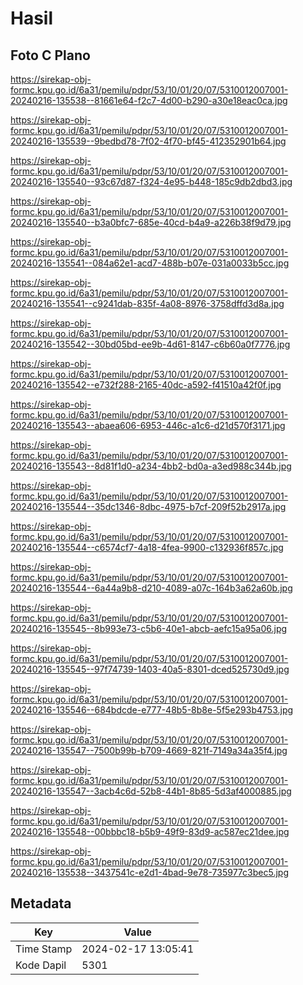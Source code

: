 # Hasil

## Foto C Plano

https://sirekap-obj-formc.kpu.go.id/6a31/pemilu/pdpr/53/10/01/20/07/5310012007001-20240216-135538--81661e64-f2c7-4d00-b290-a30e18eac0ca.jpg

https://sirekap-obj-formc.kpu.go.id/6a31/pemilu/pdpr/53/10/01/20/07/5310012007001-20240216-135539--9bedbd78-7f02-4f70-bf45-412352901b64.jpg

https://sirekap-obj-formc.kpu.go.id/6a31/pemilu/pdpr/53/10/01/20/07/5310012007001-20240216-135540--93c67d87-f324-4e95-b448-185c9db2dbd3.jpg

https://sirekap-obj-formc.kpu.go.id/6a31/pemilu/pdpr/53/10/01/20/07/5310012007001-20240216-135540--b3a0bfc7-685e-40cd-b4a9-a226b38f9d79.jpg

https://sirekap-obj-formc.kpu.go.id/6a31/pemilu/pdpr/53/10/01/20/07/5310012007001-20240216-135541--084a62e1-acd7-488b-b07e-031a0033b5cc.jpg

https://sirekap-obj-formc.kpu.go.id/6a31/pemilu/pdpr/53/10/01/20/07/5310012007001-20240216-135541--c9241dab-835f-4a08-8976-3758dffd3d8a.jpg

https://sirekap-obj-formc.kpu.go.id/6a31/pemilu/pdpr/53/10/01/20/07/5310012007001-20240216-135542--30bd05bd-ee9b-4d61-8147-c6b60a0f7776.jpg

https://sirekap-obj-formc.kpu.go.id/6a31/pemilu/pdpr/53/10/01/20/07/5310012007001-20240216-135542--e732f288-2165-40dc-a592-f41510a42f0f.jpg

https://sirekap-obj-formc.kpu.go.id/6a31/pemilu/pdpr/53/10/01/20/07/5310012007001-20240216-135543--abaea606-6953-446c-a1c6-d21d570f3171.jpg

https://sirekap-obj-formc.kpu.go.id/6a31/pemilu/pdpr/53/10/01/20/07/5310012007001-20240216-135543--8d81f1d0-a234-4bb2-bd0a-a3ed988c344b.jpg

https://sirekap-obj-formc.kpu.go.id/6a31/pemilu/pdpr/53/10/01/20/07/5310012007001-20240216-135544--35dc1346-8dbc-4975-b7cf-209f52b2917a.jpg

https://sirekap-obj-formc.kpu.go.id/6a31/pemilu/pdpr/53/10/01/20/07/5310012007001-20240216-135544--c6574cf7-4a18-4fea-9900-c132936f857c.jpg

https://sirekap-obj-formc.kpu.go.id/6a31/pemilu/pdpr/53/10/01/20/07/5310012007001-20240216-135544--6a44a9b8-d210-4089-a07c-164b3a62a60b.jpg

https://sirekap-obj-formc.kpu.go.id/6a31/pemilu/pdpr/53/10/01/20/07/5310012007001-20240216-135545--8b993e73-c5b6-40e1-abcb-aefc15a95a06.jpg

https://sirekap-obj-formc.kpu.go.id/6a31/pemilu/pdpr/53/10/01/20/07/5310012007001-20240216-135545--97f74739-1403-40a5-8301-dced525730d9.jpg

https://sirekap-obj-formc.kpu.go.id/6a31/pemilu/pdpr/53/10/01/20/07/5310012007001-20240216-135546--684bdcde-e777-48b5-8b8e-5f5e293b4753.jpg

https://sirekap-obj-formc.kpu.go.id/6a31/pemilu/pdpr/53/10/01/20/07/5310012007001-20240216-135547--7500b99b-b709-4669-821f-7149a34a35f4.jpg

https://sirekap-obj-formc.kpu.go.id/6a31/pemilu/pdpr/53/10/01/20/07/5310012007001-20240216-135547--3acb4c6d-52b8-44b1-8b85-5d3af4000885.jpg

https://sirekap-obj-formc.kpu.go.id/6a31/pemilu/pdpr/53/10/01/20/07/5310012007001-20240216-135548--00bbbc18-b5b9-49f9-83d9-ac587ec21dee.jpg

https://sirekap-obj-formc.kpu.go.id/6a31/pemilu/pdpr/53/10/01/20/07/5310012007001-20240216-135538--3437541c-e2d1-4bad-9e78-735977c3bec5.jpg


## Metadata

| Key        | Value               |
| ---------- | ------------------- |
| Time Stamp | 2024-02-17 13:05:41 |
| Kode Dapil | 5301                |



